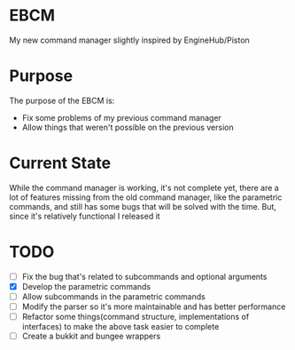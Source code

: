 # EBCM
My new command manager slightly inspired by EngineHub/Piston
# Purpose
The purpose of the EBCM is:
  * Fix some problems of my previous command manager
  * Allow things that weren't possible on the previous version
# Current State
While the command manager is working, it's not complete yet, there are a lot of features missing from the old command manager,
like the parametric commands, and still has some bugs that will be solved with the time. But, since it's relatively functional I released it
# TODO
- [ ] Fix the bug that's related to subcommands and optional arguments
- [x] Develop the parametric commands
- [ ] Allow subcommands in the parametric commands
- [ ] Modify the parser so it's more maintainable and has better performance
- [ ] Refactor some things(command structure, implementations of interfaces) to make the above task easier to complete
- [ ] Create a bukkit and bungee wrappers
